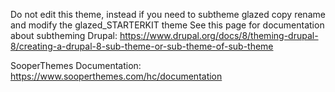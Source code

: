 Do not edit this theme, instead if you need to subtheme glazed copy rename and modify the glazed_STARTERKIT theme
See this page for documentation about subtheming Drupal: https://www.drupal.org/docs/8/theming-drupal-8/creating-a-drupal-8-sub-theme-or-sub-theme-of-sub-theme

SooperThemes Documentation: https://www.sooperthemes.com/hc/documentation
